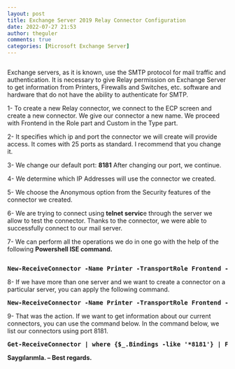 ```yaml
---
layout: post
title: Exchange Server 2019 Relay Connector Configuration
date: 2022-07-27 21:53
author: theguler
comments: true
categories: [Microsoft Exchange Server]
---
```

<!-- wp:image {"id":3728,"sizeSlug":"large","linkDestination":"none"} -->
<figure class="wp-block-image size-large"><img src="https://theguler.wordpress.com/wp-content/uploads/2022/07/exchange-2013-smtp-relay-1.png?w=397" alt="" class="wp-image-3728" /></figure>
<!-- /wp:image -->

<!-- wp:paragraph -->
<p>Exchange servers, as it is known, use the SMTP protocol for mail traffic and authentication. It is necessary to give Relay permission on Exchange Server to get information from Printers, Firewalls and Switches, etc. software and hardware that do not have the ability to authenticate for SMTP.</p>
<!-- /wp:paragraph -->

<!-- wp:paragraph -->
<p>1- To create a new Relay connector, we connect to the ECP screen and create a new connector. We give our connector a new name. We proceed with Frontend in the Role part and Custom in the Type part.</p>
<!-- /wp:paragraph -->

<!-- wp:paragraph -->
<p>2- It specifies which ip and port the connector we will create will provide access. It comes with 25 ports as standard. I recommend that you change it.</p>
<!-- /wp:paragraph -->

<!-- wp:paragraph -->
<p>3- We change our default port: <strong>8181</strong> After changing our port, we continue.</p>
<!-- /wp:paragraph -->

<!-- wp:paragraph -->
<p>4- We determine which IP Addresses will use the connector we created.</p>
<!-- /wp:paragraph -->

<!-- wp:paragraph -->
<p>5- We choose the Anonymous option from the Security features of the connector we created.</p>
<!-- /wp:paragraph -->

<!-- wp:paragraph -->
<p>6- We are trying to connect using <strong>telnet servic</strong>e through the server we allow to test the connector. Thanks to the connector, we were able to successfully connect to our mail server.</p>
<!-- /wp:paragraph -->

<!-- wp:paragraph -->
<p>7- We can perform all the operations we do in one go with the help of the following <strong>Powershell ISE command.</strong></p>
<!-- /wp:paragraph -->

<!-- wp:gallery {"linkTo":"none"} -->
<figure class="wp-block-gallery has-nested-images columns-default is-cropped"><!-- wp:image {"id":3729,"sizeSlug":"large","linkDestination":"none"} -->
<figure class="wp-block-image size-large"><img src="https://theguler.wordpress.com/wp-content/uploads/2022/07/relay-ecp.png?w=1024" alt="" class="wp-image-3729" /></figure>
<!-- /wp:image --></figure>
<!-- /wp:gallery -->

<!-- wp:preformatted -->
<pre class="wp-block-preformatted"><strong>New-ReceiveConnector -Name Printer -TransportRole Frontend -Custom -Bindings 0.0.0.0:8181 -RemoteIPRanges 10.5.10.45 -PermissionGroups AnonymousUsers</strong></pre>
<!-- /wp:preformatted -->

<!-- wp:paragraph -->
<p>8- If we have more than one server and we want to create a connector on a particular server, you can apply the following command.</p>
<!-- /wp:paragraph -->

<!-- wp:preformatted -->
<pre class="wp-block-preformatted"><strong>New-ReceiveConnector -Name Printer -TransportRole Frontend -Custom -Bindings 0.0.0.0:8181 -RemoteIPRanges <strong>10.5.10.45</strong> -PermissionGroups AnonymousUsers -Server ExcGuler</strong></pre>
<!-- /wp:preformatted -->

<!-- wp:paragraph -->
<p>9- That was the action. If we want to get information about our current connectors, you can use the command below. In the command below, we list our connectors using port 8181.</p>
<!-- /wp:paragraph -->

<!-- wp:preformatted -->
<pre class="wp-block-preformatted"><strong>Get-ReceiveConnector | where {$_.Bindings -like '*8181'} | Format-List Identity,RemoteIPRanges,PermissionGroups,AuthMechanism </strong></pre>
<!-- /wp:preformatted -->

<!-- wp:paragraph -->
<p><strong>Saygılarımla. – Best regards.</strong></p>
<!-- /wp:paragraph -->
